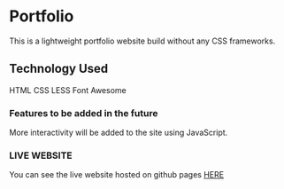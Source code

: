 # Portfolio

This is a lightweight portfolio website build without any CSS frameworks. 

## Technology Used

HTML
CSS
LESS
Font Awesome

### Features to be added in the future

More interactivity will be added to the site using JavaScript.

### LIVE WEBSITE

You can see the live website hosted on github pages [HERE](https://kyleteeter.github.io/portfolio/index.html)
